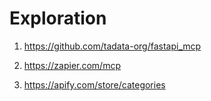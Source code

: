 # Exploration

1. https://github.com/tadata-org/fastapi_mcp

2. https://zapier.com/mcp

3. https://apify.com/store/categories
